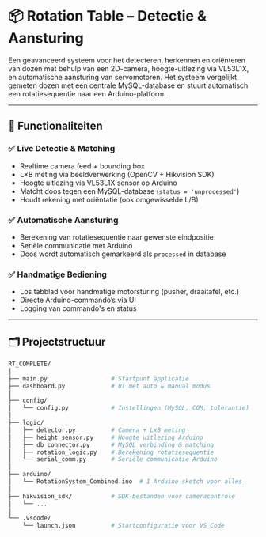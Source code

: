 # 📦 Rotation Table – Detectie & Aansturing

Een geavanceerd systeem voor het detecteren, herkennen en oriënteren van dozen met behulp van een 2D-camera, hoogte-uitlezing via VL53L1X, en automatische aansturing van servomotoren. Het systeem vergelijkt gemeten dozen met een centrale MySQL-database en stuurt automatisch een rotatiesequentie naar een Arduino-platform.

---

## 🔧 Functionaliteiten

### ✅ Live Detectie & Matching
- Realtime camera feed + bounding box
- L×B meting via beeldverwerking (OpenCV + Hikvision SDK)
- Hoogte uitlezing via VL53L1X sensor op Arduino
- Matcht doos tegen een MySQL-database (`status = 'unprocessed'`)
- Houdt rekening met oriëntatie (ook omgewisselde L/B)

### ✅ Automatische Aansturing
- Berekening van rotatiesequentie naar gewenste eindpositie
- Seriële communicatie met Arduino
- Doos wordt automatisch gemarkeerd als `processed` in database

### ✅ Handmatige Bediening
- Los tabblad voor handmatige motorsturing (pusher, draaitafel, etc.)
- Directe Arduino-commando’s via UI
- Logging van commando's en status

---

## 🗂 Projectstructuur

```bash
RT_COMPLETE/
│
├── main.py                  # Startpunt applicatie
├── dashboard.py             # UI met auto & manual modus
│
├── config/
│   └── config.py            # Instellingen (MySQL, COM, tolerantie)
│
├── logic/
│   ├── detector.py          # Camera + LxB meting
│   ├── height_sensor.py     # Hoogte uitlezing Arduino
│   ├── db_connector.py      # MySQL verbinding & matching
│   ├── rotation_logic.py    # Berekening rotatiesequentie
│   └── serial_comm.py       # Seriële communicatie Arduino
│
├── arduino/
│   └── RotationSystem_Combined.ino  # 1 Arduino sketch voor alles
│
├── hikvision_sdk/           # SDK-bestanden voor cameracontrole
│   └── ...
│
└── .vscode/
    └── launch.json          # Startconfiguratie voor VS Code
